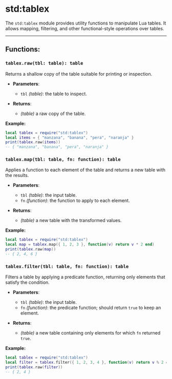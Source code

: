 # std\:tablex

The `std:tablex` module provides utility functions to manipulate Lua tables. It allows mapping, filtering, and other functional-style operations over tables.

---

## Functions:

### `tablex.raw(tbl: table): table`

Returns a shallow copy of the table suitable for printing or inspection.

- **Parameters**:
  - `tbl` _(table)_: the table to inspect.

- **Returns**:
  - _(table)_ a raw copy of the table.

**Example:**

```lua
local tablex = require("std:tablex")
local items = { "manzana", "banana", "pera", "naranja" }
print(tablex.raw(items))
-- { "manzana", "banana", "pera", "naranja" }
```

### `tablex.map(tbl: table, fn: function): table`

Applies a function to each element of the table and returns a new table with the results.

- **Parameters**:
  - `tbl` _(table)_: the input table.
  - `fn` _(function)_: the function to apply to each element.

- **Returns**:
  - _(table)_ a new table with the transformed values.

**Example:**

```lua
local tablex = require("std:tablex")
local map = tablex.map({ 1, 2, 3 }, function(v) return v * 2 end)
print(tablex.raw(map))
-- { 2, 4, 6 }
```

### `tablex.filter(tbl: table, fn: function): table`

Filters a table by applying a predicate function, returning only elements that satisfy the condition.

- **Parameters**:
  - `tbl` _(table)_: the input table.
  - `fn` _(function)_: the predicate function; should return `true` to keep an element.

- **Returns**:
  - _(table)_ a new table containing only elements for which `fn` returned `true`.

**Example:**

```lua
local tablex = require("std:tablex")
local filter = tablex.filter({ 1, 2, 3, 4 }, function(v) return v % 2 == 0 end)
print(tablex.raw(filter))
-- { 2, 4 }
```
